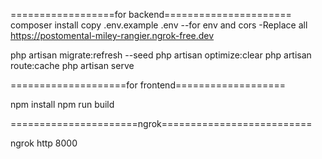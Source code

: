 ==================for backend======================
composer install
copy .env.example .env
   --for env and cors
     -Replace all https://postomental-miley-rangier.ngrok-free.dev

    
php artisan migrate:refresh --seed
php artisan optimize:clear
php artisan route:cache
php artisan serve


====================for frontend===================

npm install
npm run build

======================ngrok==========================

ngrok http 8000
